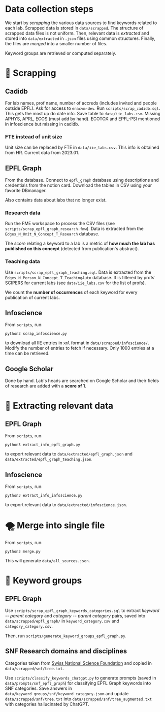 # Data collection steps

We start by _scrapping_ the various data sources to find keywords related to each lab. Scrapped data is stored in `data/scrapped`. The structure of scrapped data files is not uniform. Then, relevant data is _extracted_ and stored into `data/extracted` in `.json` files using common structures. Finally, the files are _merged_ into a smaller number of files.

Keyword groups are retrieved or computed separately.


# 🔎 Scrapping

## Cadidb

For lab names, prof name, number of accreds (includes invited and people outside EPFL).
Ask for access to `enacvm-dev`.
Run `scripts/scrap_cadidb.sql`. This gets the most up do date info.
Save table to `data/iie_labs.csv`.
Missing APHYS, APRL, ECOS (must add by hand). ECOTOX and EPFL-PSI mentioned in infoscience but missing in cadidb.

### FTE instead of unit size

Unit size can be replaced by FTE in `data/iie_labs.csv`. This info is obtained from HR. Current data from 2023.01.


## EPFL Graph

From the database. Connect to `epfl_graph` database using descriptions and credentials from the notion card. Download the tables in CSV using your favorite DBmanager.

Also contains data about labs that no longer exist.


### Research data

Run the FME workspace to process the CSV files (see `scripts/scrap_epfl_graph_research.fmw`). Data is extracted from the `Edges_N_Unit_N_Concept_T_Research` database.

The _score_ relating a keyword to a lab is a metric of __how much the lab has published on this concept__ (detected from publication's abstract).


### Teaching data

Use `scripts/scrap_epfl_graph_teaching.sql`. Data is extracted from the `Edges_N_Person_N_Concept_T_TeachingAuto` database. It is filtered by profs' SCIPERS for current labs (see `data/iie_labs.csv` for the list of profs).

We count the __number of occurrences__ of each keyword for every publication of current labs.


## Infoscience

From `scripts`, run
```
python3 scrap_infoscience.py
```
to download all IIE entries in `xml` format in `data/scrapped/infoscience/`. Modify the number of entries to fetch if necessary. Only 1000 entries at a time can be retrieved.


## Google Scholar

Done by hand. Lab's heads are searched on Google Scholar and their fields of research are added with a __score of 1__.


# 🧹 Extracting relevant data

## EPFL Graph

From `scripts`, run
```
python3 extract_info_epfl_graph.py
```
to export relevant data to `data/extracted/epfl_graph.json` and `data/extracted/epfl_graph_teaching.json`.


## Infoscience

From `scripts`, run
```
python3 extract_info_infoscience.py
```
to export relevant data to `data/extracted/infoscience.json`.


# 🌪️ Merge into single file

From `scripts`, run
```
python3 merge.py
```
This will generate `data/all_sources.json`.


# 📕 Keyword groups

## EPFL Graph

Use `scripts/scrap_epfl_graph_keywords_categories.sql` to extract _keyword -- parent category_ and _category -- parent category_ pairs, saved into `data/scrapped/epfl_graph/` in `keyword_category.csv` and `category_category.csv`.

Then, run `scripts/generate_keyword_groups_epfl_graph.py`.


## SNF Research domains and disciplines

Categories taken from [Swiss National Science Foundation](https://www.snf.ch/SiteCollectionDocuments/allg_disziplinenliste.pdf) and copied in `data/scrapped/snf/tree.txt`.

Use `scripts/classify_keywords_chatgpt.py` to generate prompts (saved in `data/prompts/snf_epfl_graph`) for classifying EPFL Graph keywords into SNF categories. Save answers in `data/keyword_groups/snf/keyword_category.json` and update `data/scrapped/snf/tree.txt` into `data/scrapped/snf/tree_augmented.txt` with categories hallucinated by ChatGPT.
